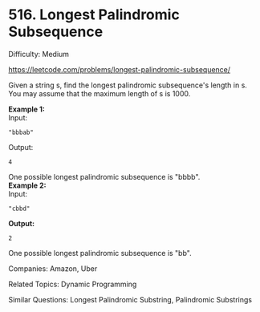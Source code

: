 # 516. Longest Palindromic Subsequence

Difficulty: Medium

https://leetcode.com/problems/longest-palindromic-subsequence/

Given a string s, find the longest palindromic subsequence's length in s. You may assume that the maximum length of s is 1000.

**Example 1:**  
Input:
```
"bbbab"
```
Output:
```
4
```
One possible longest palindromic subsequence is "bbbb".  
**Example 2:**  
Input:
```
"cbbd"
```
**Output:**
```
2
```
One possible longest palindromic subsequence is "bb".

Companies: Amazon, Uber

Related Topics: Dynamic Programming

Similar Questions: Longest Palindromic Substring, Palindromic Substrings
